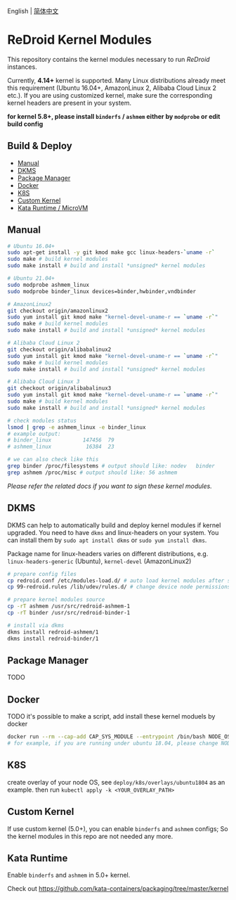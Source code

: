 English | [简体中文](./README_zh.md)
# ReDroid Kernel Modules
This repository contains the kernel modules necessary to run *ReDroid* instances.

Currently, **4.14+** kernel is supported. Many Linux distributions already meet 
this requirement (Ubuntu 16.04+, AmazonLinux 2, Alibaba Cloud Linux 2 etc.). If you are using
customized kernel, make sure the corresponding kernel headers are present in your system.

**for kernel 5.8+, please install `binderfs` / `ashmem` either by `modprobe` or edit build config**

## Build & Deploy
- [Manual](#manual)
- [DKMS](#dkms)
- [Package Manager](#package-manager)
- [Docker](#docker)
- [K8S](#k8s)
- [Custom Kernel](#custom-kernel)
- [Kata Runtime / MicroVM](#kata-runtime)

## Manual
```bash
# Ubuntu 16.04+
sudo apt-get install -y git kmod make gcc linux-headers-`uname -r`
sudo make # build kernel modules
sudo make install # build and install *unsigned* kernel modules

# Ubuntu 21.04+
sudo modprobe ashmem_linux
sudo modprobe binder_linux devices=binder,hwbinder,vndbinder

# AmazonLinux2
git checkout origin/amazonlinux2
sudo yum install git kmod make "kernel-devel-uname-r == `uname -r`"
sudo make # build kernel modules
sudo make install # build and install *unsigned* kernel modules

# Alibaba Cloud Linux 2
git checkout origin/alibabalinux2
sudo yum install git kmod make "kernel-devel-uname-r == `uname -r`"
sudo make # build kernel modules
sudo make install # build and install *unsigned* kernel modules

# Alibaba Cloud Linux 3
git checkout origin/alibabalinux3
sudo yum install git kmod make "kernel-devel-uname-r == `uname -r`"
sudo make # build kernel modules
sudo make install # build and install *unsigned* kernel modules

# check modules status
lsmod | grep -e ashmem_linux -e binder_linux
# example output:
# binder_linux          147456  79
# ashmem_linux           16384  23

# we can also check like this
grep binder /proc/filesystems # output should like: nodev	binder
grep ashmem /proc/misc # output should like: 56 ashmem
```
*Please refer the related docs if you want to sign these kernel modules.*

## DKMS
DKMS can help to automatically build and deploy kernel modules if kernel upgraded.
You need to have `dkms` and linux-headers on your system. You can install them by
`sudo apt install dkms` or `sudo yum install dkms`.

Package name for linux-headers varies on different distributions, e.g.
`linux-headers-generic` (Ubuntu), `kernel-devel` (AmazonLinux2)

```bash
# prepare config files
cp redroid.conf /etc/modules-load.d/ # auto load kernel modules after system boot
cp 99-redroid.rules /lib/udev/rules.d/ # change device node permissions

# prepare kernel modules source
cp -rT ashmem /usr/src/redroid-ashmem-1
cp -rT binder /usr/src/redroid-binder-1

# install via dkms
dkms install redroid-ashmem/1
dkms install redroid-binder/1
```

## Package Manager
TODO

## Docker
TODO
it's possible to make a script, add install these kernel moduels by docker
```bash
docker run --rm --cap-add CAP_SYS_MODULE --entrypoint /bin/bash NODE_OS -c "`curl -s <link>`"
# for example, if you are running under ubuntu 18.04, please change NODE_OS to *ubunut:18.04*
```

## K8S
create overlay of your node OS, see `deploy/k8s/overlays/ubuntu1804` as an example.
then run `kubectl apply -k <YOUR_OVERLAY_PATH>`

## Custom Kernel
If use custom kernel (5.0+), you can enable `binderfs` and `ashmem` configs; So the kernel modules in this repo 
are not needed any more.

## Kata Runtime
Enable `binderfs` and `ashmem` in 5.0+ kernel.

Check out https://github.com/kata-containers/packaging/tree/master/kernel

